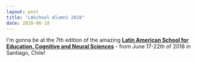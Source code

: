 ```yaml
---
layout: post
title: "LASchool Alumni 2018"
date: 2018-06-18
---
```


I'm gonna be at the 7th edition of the amazing <a href="http://2018.laschool4education.com/" class="ext" target="_blank"><b>Latin American School for Education, Cognitive and Neural Sciences</b></a> - from June 17-22th of 2018 in Santiago, Chile!  

